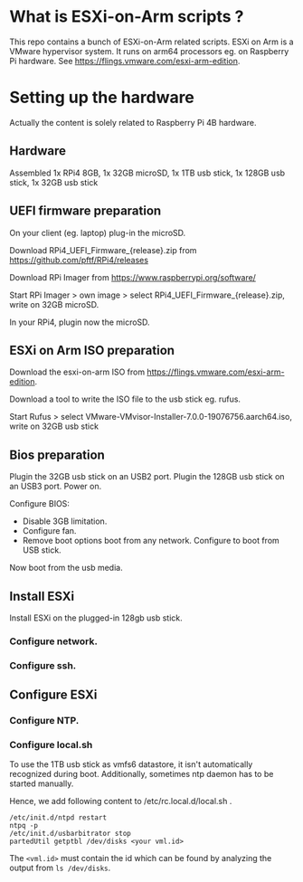 # What is ESXi-on-Arm scripts ?
This repo contains a bunch of ESXi-on-Arm related scripts.
ESXi on Arm is a VMware hypervisor system. It runs on arm64 processors eg. on Raspberry Pi hardware. See https://flings.vmware.com/esxi-arm-edition.

# Setting up the hardware
Actually the content is solely related to Raspberry Pi 4B hardware.

## Hardware
Assembled 1x RPi4 8GB, 1x 32GB microSD, 1x 1TB usb stick, 1x 128GB usb stick, 1x 32GB usb stick


## UEFI firmware preparation

On your client (eg. laptop) plug-in the microSD.

Download RPi4_UEFI_Firmware_{release}.zip from https://github.com/pftf/RPi4/releases

Download RPi Imager from https://www.raspberrypi.org/software/

Start RPi Imager > own image > select RPi4_UEFI_Firmware_{release}.zip, write on 32GB microSD.

In your RPi4, plugin now the microSD.

## ESXi on Arm ISO preparation

Download the esxi-on-arm ISO from https://flings.vmware.com/esxi-arm-edition.

Download a tool to write the ISO file to the usb stick eg. rufus.

Start Rufus > select VMware-VMvisor-Installer-7.0.0-19076756.aarch64.iso, write on 32GB usb stick

## Bios preparation

Plugin the 32GB usb stick on an USB2 port.
Plugin the 128GB usb stick on an USB3 port.
Power on.

Configure BIOS:
- Disable 3GB limitation.
- Configure fan.
- Remove boot options boot from any network. Configure to boot from USB stick.

Now boot from the usb media.

## Install ESXi
Install ESXi on the plugged-in 128gb usb stick.
### Configure network.
### Configure ssh.

## Configure ESXi

### Configure NTP.

### Configure local.sh
To use the 1TB usb stick as vmfs6 datastore, it isn't automatically recognized during boot. Additionally, sometimes ntp daemon has to be started manually.  

Hence, we add following content to /etc/rc.local.d/local.sh .
```
/etc/init.d/ntpd restart
ntpq -p
/etc/init.d/usbarbitrator stop
partedUtil getptbl /dev/disks <your vml.id>
```
The ```<vml.id>``` must contain the id which can be found by analyzing the output from ```ls /dev/disks```.



